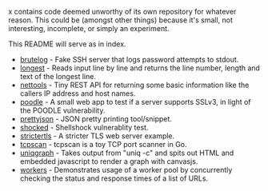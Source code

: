 x contains code deemed unworthy of its own repository for whatever reason. This could be (amongst other things) because it's small, not interesting, incomplete, or simply an experiment.

This README will serve as in index.

* [brutelog](https://github.com/bruston/x/tree/master/brutelog) - Fake SSH server that logs password attempts to stdout.
* [longest](https://github.com/bruston/x/tree/master/longest) - Reads input line by line and returns the line number, length and text of the longest line.
* [nettools](https://github.com/bruston/x/tree/master/nettools) - Tiny REST API for returning some basic information like the callers IP address and host names.
* [poodle](https://github.com/bruston/x/tree/master/poodle) - A small web app to test if a server supports SSLv3, in light of the POODLE vulnerability.
* [prettyjson](https://github.com/bruston/x/tree/master/prettyjson) - JSON pretty printing tool/snippet.
* [shocked](https://github.com/bruston/x/tree/master/shocked) - Shellshock vulnerablity test.
* [strictertls](https://github.com/bruston/x/tree/master/strictertls) - A stricter TLS web server example.
* [tcpscan](https://github.com/bruston/x/tree/master/tcpscan) - tcpscan is a toy TCP port scanner in Go.
* [uniqgraph](https://github.com/bruston/x/tree/master/uniqgraph) - Takes output from "uniq -c" and spits out HTML and embedded javascript to render a graph with canvasjs.
* [workers](https://github.com/bruston/x/tree/master/workers) - Demonstrates usage of a worker pool by concurrently checking the status and response times of a list of URLs.
